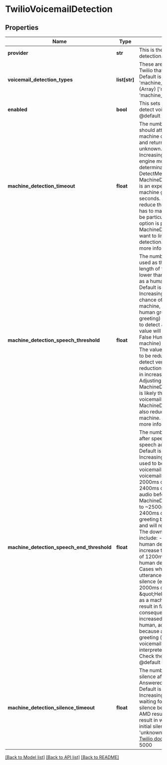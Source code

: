# TwilioVoicemailDetection

## Properties
Name | Type | Description | Notes
------------ | ------------- | ------------- | -------------
**provider** | **str** | This is the provider to use for voicemail detection. | 
**voicemail_detection_types** | **list[str]** | These are the AMD messages from Twilio that are considered as voicemail. Default is [&#x27;machine_end_beep&#x27;, &#x27;machine_end_silence&#x27;].  @default {Array} [&#x27;machine_end_beep&#x27;, &#x27;machine_end_silence&#x27;] | [optional] 
**enabled** | **bool** | This sets whether the assistant should detect voicemail. Defaults to true.  @default true | [optional] 
**machine_detection_timeout** | **float** | The number of seconds that Twilio should attempt to perform answering machine detection before timing out and returning AnsweredBy as unknown. Default is 30 seconds.  Increasing this value will provide the engine more time to make a determination. This can be useful when DetectMessageEnd is provided in the MachineDetection parameter and there is an expectation of long answering machine greetings that can exceed 30 seconds.  Decreasing this value will reduce the amount of time the engine has to make a determination. This can be particularly useful when the Enable option is provided in the MachineDetection parameter and you want to limit the time for initial detection.  Check the [Twilio docs](https://www.twilio.com/docs/voice/answering-machine-detection#optional-api-tuning-parameters) for more info.  @default 30 | [optional] 
**machine_detection_speech_threshold** | **float** | The number of milliseconds that is used as the measuring stick for the length of the speech activity. Durations lower than this value will be interpreted as a human, longer as a machine. Default is 2400 milliseconds.  Increasing this value will reduce the chance of a False Machine (detected machine, actually human) for a long human greeting (e.g., a business greeting) but increase the time it takes to detect a machine.  Decreasing this value will reduce the chances of a False Human (detected human, actually machine) for short voicemail greetings. The value of this parameter may need to be reduced by more than 1000ms to detect very short voicemail greetings. A reduction of that significance can result in increased False Machine detections. Adjusting the MachineDetectionSpeechEndThreshold is likely the better approach for short voicemails. Decreasing MachineDetectionSpeechThreshold will also reduce the time it takes to detect a machine.  Check the [Twilio docs](https://www.twilio.com/docs/voice/answering-machine-detection#optional-api-tuning-parameters) for more info.  @default 2400 | [optional] 
**machine_detection_speech_end_threshold** | **float** | The number of milliseconds of silence after speech activity at which point the speech activity is considered complete. Default is 1200 milliseconds.  Increasing this value will typically be used to better address the short voicemail greeting scenarios. For short voicemails, there is typically 1000-2000ms of audio followed by 1200-2400ms of silence and then additional audio before the beep. Increasing the MachineDetectionSpeechEndThreshold to ~2500ms will treat the 1200-2400ms of silence as a gap in the greeting but not the end of the greeting and will result in a machine detection. The downsides of such a change include: - Increasing the delay for human detection by the amount you increase this parameter, e.g., a change of 1200ms to 2500ms increases human detection delay by 1300ms. - Cases where a human has two utterances separated by a period of silence (e.g. a \&quot;Hello\&quot;, then 2000ms of silence, and another \&quot;Hello\&quot;) may be interpreted as a machine.  Decreasing this value will result in faster human detection. The consequence is that it can lead to increased False Human (detected human, actually machine) detections because a silence gap in a voicemail greeting (not necessarily just in short voicemail scenarios) can be incorrectly interpreted as the end of speech.  Check the [Twilio docs](https://www.twilio.com/docs/voice/answering-machine-detection#optional-api-tuning-parameters) for more info.  @default 1200 | [optional] 
**machine_detection_silence_timeout** | **float** | The number of milliseconds of initial silence after which an unknown AnsweredBy result will be returned. Default is 5000 milliseconds.  Increasing this value will result in waiting for a longer period of initial silence before returning an &#x27;unknown&#x27; AMD result.  Decreasing this value will result in waiting for a shorter period of initial silence before returning an &#x27;unknown&#x27; AMD result.  Check the [Twilio docs](https://www.twilio.com/docs/voice/answering-machine-detection#optional-api-tuning-parameters) for more info.  @default 5000 | [optional] 

[[Back to Model list]](../README.md#documentation-for-models) [[Back to API list]](../README.md#documentation-for-api-endpoints) [[Back to README]](../README.md)


